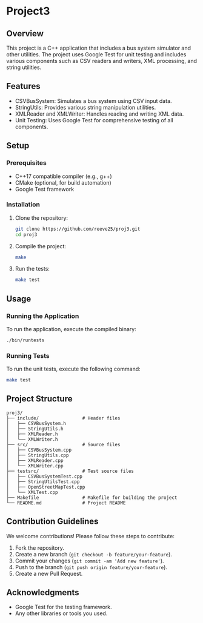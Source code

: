 # Project3

## Overview

This project is a C++ application that includes a bus system simulator and other utilities. The project uses Google Test for unit testing and includes various components such as CSV readers and writers, XML processing, and string utilities.

## Features

- CSVBusSystem: Simulates a bus system using CSV input data.
- StringUtils: Provides various string manipulation utilities.
- XMLReader and XMLWriter: Handles reading and writing XML data.
- Unit Testing: Uses Google Test for comprehensive testing of all components.

## Setup

### Prerequisites

- C++17 compatible compiler (e.g., g++)
- CMake (optional, for build automation)
- Google Test framework

### Installation

1. Clone the repository:
    ```sh
    git clone https://github.com/reeve25/proj3.git
    cd proj3
    ```

2. Compile the project:
    ```sh
    make
    ```

3. Run the tests:
    ```sh
    make test
    ```

## Usage

### Running the Application

To run the application, execute the compiled binary:
```sh
./bin/runtests
```

### Running Tests

To run the unit tests, execute the following command:
```sh
make test
```

## Project Structure

```
proj3/
├── include/                # Header files
│   ├── CSVBusSystem.h
│   ├── StringUtils.h
│   ├── XMLReader.h
│   └── XMLWriter.h
├── src/                    # Source files
│   ├── CSVBusSystem.cpp
│   ├── StringUtils.cpp
│   ├── XMLReader.cpp
│   └── XMLWriter.cpp
├── testsrc/                # Test source files
│   ├── CSVBusSystemTest.cpp
│   ├── StringUtilsTest.cpp
│   ├── OpenStreetMapTest.cpp
│   └── XMLTest.cpp
├── Makefile                # Makefile for building the project
└── README.md               # Project README
```

## Contribution Guidelines

We welcome contributions! Please follow these steps to contribute:

1. Fork the repository.
2. Create a new branch (`git checkout -b feature/your-feature`).
3. Commit your changes (`git commit -am 'Add new feature'`).
4. Push to the branch (`git push origin feature/your-feature`).
5. Create a new Pull Request.

## Acknowledgments

- Google Test for the testing framework.
- Any other libraries or tools you used.
